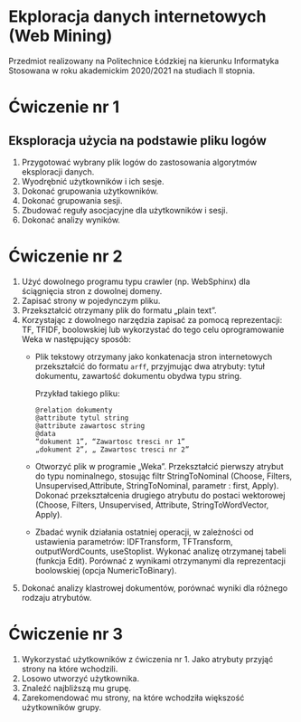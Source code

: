 # Ekploracja danych internetowych (Web Mining)
Przedmiot realizowany na Politechnice Łódzkiej na kierunku Informatyka Stosowana w roku akademickim 2020/2021 na studiach II stopnia. 

# Ćwiczenie nr 1

## Eksploracja użycia na podstawie pliku logów
1. Przygotować wybrany plik logów do zastosowania algorytmów eksploracji danych.
2. Wyodrębnić użytkowników i ich sesje.
3. Dokonać grupowania użytkowników.
4. Dokonać grupowania sesji.
5. Zbudować reguły asocjacyjne dla użytkowników i sesji.
6. Dokonać analizy wyników.


# Ćwiczenie nr 2
1. Użyć dowolnego programu typu crawler (np. WebSphinx) dla ściągnięcia stron z
dowolnej domeny.
2. Zapisać strony w pojedynczym pliku.
3. Przekształcić otrzymany plik do formatu „plain text”.
4. Korzystając z dowolnego narzędzia zapisać za pomocą reprezentacji: TF, TFIDF,
boolowskiej lub wykorzystać do tego celu oprogramowanie Weka w następujący sposób:
    - Plik tekstowy otrzymany jako konkatenacja stron internetowych przekształcić do formatu ``arff``, przyjmując dwa atrybuty: tytuł dokumentu, zawartość dokumentu obydwa typu string.

        Przykład takiego pliku:
        ```
        @relation dokumenty
        @attribute tytul string
        @attribute zawartosc string
        @data
        “dokument 1”, “Zawartosc tresci nr 1”
        „dokument 2”, „ Zawartosc tresci nr 2”
        ```
    - Otworzyć plik w programie „Weka”. Przekształcić pierwszy atrybut do typu nominalnego, stosując filtr StringToNominal (Choose, Filters, Unsupervised,Attribute, StringToNominal, parametr : first, Apply). Dokonać przekształcenia drugiego atrybutu do postaci wektorowej (Choose, Filters, Unsupervised, Attribute, StringToWordVector, Apply). 
    - Zbadać wynik działania ostatniej operacji, w zależności od ustawienia parametrów: IDFTransform, TFTransform, outputWordCounts, useStoplist. Wykonać analizę otrzymanej tabeli (funkcja Edit). Porównać z wynikami otrzymanymi dla reprezentacji boolowskiej (opcja NumericToBinary).
5. Dokonać analizy klastrowej dokumentów, porównać wyniki dla różnego rodzaju
atrybutów. 

# Ćwiczenie nr 3

1. Wykorzystać użytkowników z ćwiczenia nr 1. Jako atrybuty przyjąć strony na które wchodzili.
2. Losowo utworzyć użytkownika.
3. Znaleźć najbliższą mu grupę.
4. Zarekomendować mu strony, na które wchodziła większość użytkowników grupy.